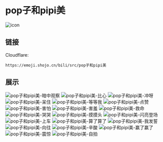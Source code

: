 # pop子和pipi美
![icon](https://emoji.shojo.cn/bili/src/pop子和pipi美/icon.png)
## 链接
Cloudflare:
```
https://emoji.shojo.cn/bili/src/pop子和pipi美
```
## 展示
![pop子和pipi美-暗中观察](https://emoji.shojo.cn/bili/src/pop子和pipi美/pop子和pipi美-暗中观察.png)
![pop子和pipi美-比心](https://emoji.shojo.cn/bili/src/pop子和pipi美/pop子和pipi美-比心.png)
![pop子和pipi美-冲呀](https://emoji.shojo.cn/bili/src/pop子和pipi美/pop子和pipi美-冲呀.png)
![pop子和pipi美-呆住](https://emoji.shojo.cn/bili/src/pop子和pipi美/pop子和pipi美-呆住.png)
![pop子和pipi美-等等我](https://emoji.shojo.cn/bili/src/pop子和pipi美/pop子和pipi美-等等我.png)
![pop子和pipi美-点赞](https://emoji.shojo.cn/bili/src/pop子和pipi美/pop子和pipi美-点赞.png)
![pop子和pipi美-害怕](https://emoji.shojo.cn/bili/src/pop子和pipi美/pop子和pipi美-害怕.png)
![pop子和pipi美-害羞](https://emoji.shojo.cn/bili/src/pop子和pipi美/pop子和pipi美-害羞.png)
![pop子和pipi美-救命](https://emoji.shojo.cn/bili/src/pop子和pipi美/pop子和pipi美-救命.png)
![pop子和pipi美-哭哭](https://emoji.shojo.cn/bili/src/pop子和pipi美/pop子和pipi美-哭哭.png)
![pop子和pipi美-摸摸头](https://emoji.shojo.cn/bili/src/pop子和pipi美/pop子和pipi美-摸摸头.png)
![pop子和pipi美-闪亮登场](https://emoji.shojo.cn/bili/src/pop子和pipi美/pop子和pipi美-闪亮登场.png)
![pop子和pipi美-上车](https://emoji.shojo.cn/bili/src/pop子和pipi美/pop子和pipi美-上车.png)
![pop子和pipi美-算了算了](https://emoji.shojo.cn/bili/src/pop子和pipi美/pop子和pipi美-算了算了.png)
![pop子和pipi美-我发誓](https://emoji.shojo.cn/bili/src/pop子和pipi美/pop子和pipi美-我发誓.png)
![pop子和pipi美-向往](https://emoji.shojo.cn/bili/src/pop子和pipi美/pop子和pipi美-向往.png)
![pop子和pipi美-辛酸](https://emoji.shojo.cn/bili/src/pop子和pipi美/pop子和pipi美-辛酸.png)
![pop子和pipi美-赢了赢了](https://emoji.shojo.cn/bili/src/pop子和pipi美/pop子和pipi美-赢了赢了.png)
![pop子和pipi美-震惊](https://emoji.shojo.cn/bili/src/pop子和pipi美/pop子和pipi美-震惊.png)
![pop子和pipi美-自拍](https://emoji.shojo.cn/bili/src/pop子和pipi美/pop子和pipi美-自拍.png)
